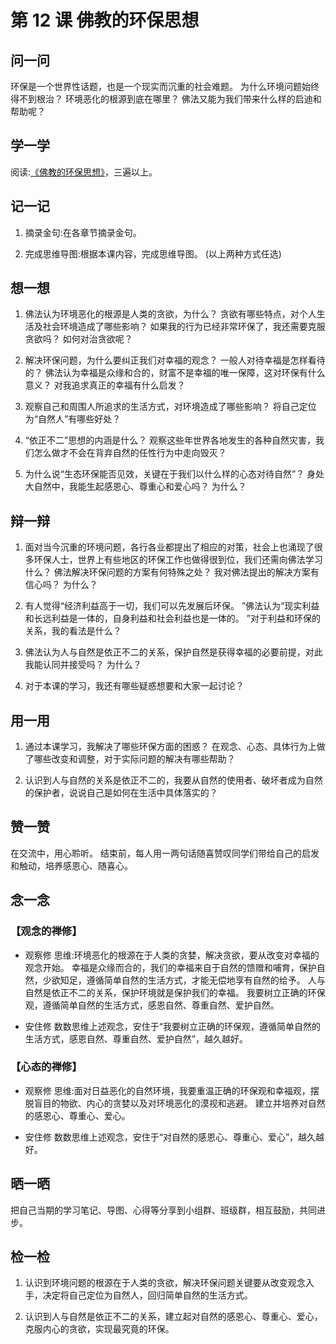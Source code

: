# 第 12 课 佛教的环保思想

## 问一问

环保是一个世界性话题，也是一个现实而沉重的社会难题。
为什么环境问题始终得不到根治？
环境恶化的根源到底在哪里？
佛法又能为我们带来什么样的启迪和帮助呢？

## 学一学

阅读:[《佛教的环保思想》](text)，三遍以上。

## 记一记

1. 摘录金句:在各章节摘录金句。

2. 完成思维导图:根据本课内容，完成思维导图。
   (以上两种方式任选)

## 想一想

1. 佛法认为环境恶化的根源是人类的贪欲，为什么？
   贪欲有哪些特点，对个人生活及社会环境造成了哪些影响？
   如果我的行为已经非常环保了，我还需要克服贪欲吗？
   如何对治贪欲呢？

2. 解决环保问题，为什么要纠正我们对幸福的观念？
   一般人对待幸福是怎样看待的？
   佛法认为幸福是众缘和合的，财富不是幸福的唯一保障，这对环保有什么意义？
   对我追求真正的幸福有什么启发？

3. 观察自己和周围人所追求的生活方式，对环境造成了哪些影响？
   将自己定位为“自然人”有哪些好处？

4. “依正不二”思想的内涵是什么？
   观察这些年世界各地发生的各种自然灾害，我们怎么做才不会在背弃自然的任性行为中走向毁灭？

5. 为什么说“生态环保能否见效，关键在于我们以什么样的心态对待自然”？
   身处大自然中，我能生起感恩心、尊重心和爱心吗？
   为什么？

## 辩一辩

1. 面对当今沉重的环境问题，各行各业都提出了相应的对策，社会上也涌现了很多环保人士，世界上有些地区的环保工作也做得很到位，我们还需向佛法学习什么？
   佛法解决环保问题的方案有何特殊之处？
   我对佛法提出的解决方案有信心吗？
   为什么？

2. 有人觉得“经济利益高于一切，我们可以先发展后环保。
   ”佛法认为“现实利益和长远利益是一体的，自身利益和社会利益也是一体的。
   ”对于利益和环保的关系，我的看法是什么？

3. 佛法认为人与自然是依正不二的关系，保护自然是获得幸福的必要前提，对此我能认同并接受吗？
   为什么？

4. 对于本课的学习，我还有哪些疑惑想要和大家一起讨论？

## 用一用

1. 通过本课学习，我解决了哪些环保方面的困惑？
   在观念、心态、具体行为上做了哪些改变和调整，对于实际问题的解决有哪些帮助？

2. 认识到人与自然的关系是依正不二的，我要从自然的使用者、破坏者成为自然的保护者，说说自己是如何在生活中具体落实的？

## 赞一赞

在交流中，用心聆听。
结束前，每人用一两句话随喜赞叹同学们带给自己的启发和触动，培养感恩心、随喜心。

## 念一念

### 【观念的禅修】

- 观察修
  思维:环境恶化的根源在于人类的贪婪，解决贪欲，要从改变对幸福的观念开始。
  幸福是众缘而合的，我们的幸福来自于自然的馈赠和哺育，保护自然，少欲知足，遵循简单自然的生活方式，才能无偿地享有自然的给予。
  人与自然是依正不二的关系，保护环境就是保护我们的幸福。
  我要树立正确的环保观，遵循简单自然的生活方式，感恩自然、尊重自然、爱护自然。

- 安住修
  数数思维上述观念，安住于“我要树立正确的环保观，遵循简单自然的生活方式，感恩自然、尊重自然、爱护自然”，越久越好。

### 【心态的禅修】

- 观察修
  思维:面对日益恶化的自然环境，我要重温正确的环保观和幸福观，摆脱盲目的物欲、内心的贪婪以及对环境恶化的漠视和逃避。
  建立并培养对自然的感恩心、尊重心、爱心。

- 安住修
  数数思维上述观念，安住于“对自然的感恩心、尊重心、爱心”，越久越好。

## 晒一晒

把自己当期的学习笔记、导图、心得等分享到小组群、班级群，相互鼓励，共同进步。

## 检一检

1. 认识到环境问题的根源在于人类的贪欲，解决环保问题关键要从改变观念入手，决定将自己定位为自然人，回归简单自然的生活方式。

2. 认识到人与自然是依正不二的关系，建立起对自然的感恩心、尊重心、爱心，克服内心的贪欲，实现最究竟的环保。

